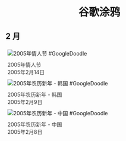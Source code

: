 
<h1 align="center"> 谷歌涂鸦 </h1>




## 2 月

<div class="image">


<img src="https://lh3.googleusercontent.com/iFzUN8RFISYIsXLSTWkpamdh6Tfa0-o219QRmdU2zNtWIamttPWNuRRvptIMOlWu31rIsCeYorwmJCqlSOQfewqpOejaaBZyZ_ZSqtS2=s660" alt="2005年情人节 #GoogleDoodle" style="margin: 5px"/>
<div class="info" style="font-size: 14px; color:#333333; margin:5px"><div class="title">2005年情人节</div><div class="date">2005年2月14日</div></div>

<img src="https://www.google.com/logos/2005/lunarnewyear05.gif" alt="2005年农历新年 - 韩国 #GoogleDoodle" style="margin: 5px"/>
<div class="info" style="font-size: 14px; color:#333333; margin:5px"><div class="title">2005年农历新年 - 韩国</div><div class="date">2005年2月9日</div></div>

<img src="https://lh3.googleusercontent.com/zfEbE5AdMAvk79deVolSlUfA9ETU7QJFocuB6qlPMkPLiVId1uuRfo0ViJlv7thDvWahr0MrFLYnmkdEb496tqeuh7U45au9KSMppnc=s660" alt="2005年农历新年 - 中国 #GoogleDoodle" style="margin: 5px"/>
<div class="info" style="font-size: 14px; color:#333333; margin:5px"><div class="title">2005年农历新年 - 中国</div><div class="date">2005年2月8日</div></div>

</div>








